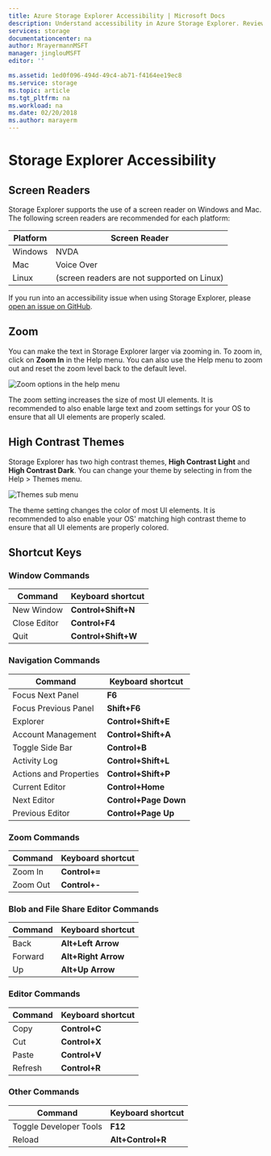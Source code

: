 ```yaml
---
title: Azure Storage Explorer Accessibility | Microsoft Docs
description: Understand accessibility in Azure Storage Explorer. Review what screen readers are available, the zoom capability, high contrast themes, and shortcut keys.
services: storage
documentationcenter: na
author: MrayermannMSFT
manager: jinglouMSFT
editor: ''

ms.assetid: 1ed0f096-494d-49c4-ab71-f4164ee19ec8
ms.service: storage
ms.topic: article
ms.tgt_pltfrm: na
ms.workload: na
ms.date: 02/20/2018
ms.author: marayerm
---
```


# Storage Explorer Accessibility

## Screen Readers

Storage Explorer supports the use of a screen reader on Windows and Mac. The following screen readers are recommended for each platform:

Platform | Screen Reader
---------|--------------
Windows  | NVDA
Mac      | Voice Over
Linux    | (screen readers are not supported on Linux)

If you run into an accessibility issue when using Storage Explorer, please [open an issue on GitHub](https://github.com/Microsoft/AzureStorageExplorer/issues).

## Zoom

You can make the text in Storage Explorer larger via zooming in. To zoom in, click on **Zoom In** in the Help menu. You can also use the Help menu to zoom out and reset the zoom level back to the default level.

![Zoom options in the help menu][0]

The zoom setting increases the size of most UI elements. It is recommended to also enable large text and zoom settings for your OS to ensure that all UI elements are properly scaled.

## High Contrast Themes

Storage Explorer has two high contrast themes, **High Contrast Light** and **High Contrast Dark**. You can change your theme by selecting in from the Help > Themes menu.

![Themes sub menu][1]

The theme setting changes the color of most UI elements. It is recommended to also enable your OS' matching high contrast theme to ensure that all UI elements are properly colored.

## Shortcut Keys

### Window Commands

Command       | Keyboard shortcut
--------------|--------------------
New Window    | **Control+Shift+N**
Close Editor  | **Control+F4**
Quit          | **Control+Shift+W**

### Navigation Commands

Command                | Keyboard shortcut
-----------------------|----------------------
Focus Next Panel       | **F6**
Focus Previous Panel   | **Shift+F6**
Explorer               | **Control+Shift+E**
Account Management     | **Control+Shift+A**
Toggle Side Bar        | **Control+B**
Activity Log           | **Control+Shift+L**
Actions and Properties | **Control+Shift+P**
Current Editor         | **Control+Home**
Next Editor            | **Control+Page Down**
Previous Editor        | **Control+Page Up**

### Zoom Commands

Command  | Keyboard shortcut
---------|------------------
Zoom In  | **Control+=**
Zoom Out | **Control+-**

### Blob and File Share Editor Commands

Command | Keyboard shortcut
--------|--------------------
Back    | **Alt+Left Arrow**
Forward | **Alt+Right Arrow**
Up      | **Alt+Up Arrow**

### Editor Commands

Command | Keyboard shortcut
--------|------------------
Copy    | **Control+C**
Cut     | **Control+X**
Paste   | **Control+V**
Refresh  | **Control+R**

### Other Commands

Command                | Keyboard shortcut
-----------------------|------------------
Toggle Developer Tools | **F12**
Reload                 | **Alt+Control+R**

[0]: ./media/vs-azure-tools-storage-explorer-accessibility/Zoom.png
[1]: ./media/vs-azure-tools-storage-explorer-accessibility/HighContrast.png
